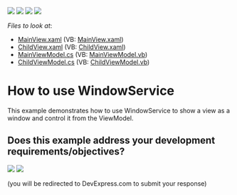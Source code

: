 <!-- default badges list -->
![](https://img.shields.io/endpoint?url=https://codecentral.devexpress.com/api/v1/VersionRange/190417740/16.1.4%2B)
[![](https://img.shields.io/badge/Open_in_DevExpress_Support_Center-FF7200?style=flat-square&logo=DevExpress&logoColor=white)](https://supportcenter.devexpress.com/ticket/details/T828684)
[![](https://img.shields.io/badge/📖_How_to_use_DevExpress_Examples-e9f6fc?style=flat-square)](https://docs.devexpress.com/GeneralInformation/403183)
[![](https://img.shields.io/badge/💬_Leave_Feedback-feecdd?style=flat-square)](#does-this-example-address-your-development-requirementsobjectives)
<!-- default badges end -->
<!-- default file list -->
*Files to look at*:

* [MainView.xaml](./CS/DXSample/Views/MainView.xaml) (VB: [MainView.xaml](./VB/DXSample/Views/MainView.xaml))
* [ChildView.xaml](./CS/DXSample/Views/ChildView.xaml) (VB: [ChildView.xaml](./VB/DXSample/Views/ChildView.xaml))
* [MainViewModel.cs](./CS/DXSample/ViewModels/MainViewModel.cs) (VB: [MainViewModel.vb](./VB/DXSample/ViewModels/MainViewModel.vb))
* [ChildViewModel.cs](./CS/DXSample/ViewModels/ChildViewModel.cs) (VB: [ChildViewModel.vb](./VB/DXSample/ViewModels/ChildViewModel.vb))
<!-- default file list end -->

# How to use WindowService
This example demonstrates how to use WindowService to show a view as a window and control it from the ViewModel. 
<!-- feedback -->
## Does this example address your development requirements/objectives?

[<img src="https://www.devexpress.com/support/examples/i/yes-button.svg"/>](https://www.devexpress.com/support/examples/survey.xml?utm_source=github&utm_campaign=wpf-mvvm-framework-windowservice&~~~was_helpful=yes) [<img src="https://www.devexpress.com/support/examples/i/no-button.svg"/>](https://www.devexpress.com/support/examples/survey.xml?utm_source=github&utm_campaign=wpf-mvvm-framework-windowservice&~~~was_helpful=no)

(you will be redirected to DevExpress.com to submit your response)
<!-- feedback end -->
